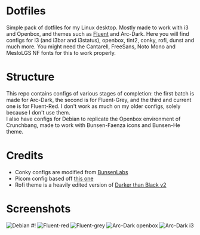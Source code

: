 # Dotfiles
Simple pack of dotfiles for my Linux desktop. Mostly made to work with i3 and Openbox, and themes such as [Fluent](https://github.com/vinceliuice/Fluent-gtk-theme) and Arc-Dark.
Here you will find configs for i3 (and i3bar and i3status), openbox, tint2, conky, rofi, dunst and much more.
You might need the Cantarell, FreeSans, Noto Mono and MesloLGS NF fonts for this to work properly.

# Structure
This repo contains configs of various stages of completion: the first batch is made for Arc-Dark, the second is for Fluent-Grey, and the third and current one is for Fluent-Red. I don't work as much on my older configs, solely because I don't use them.  
I also have configs for Debian to replicate the Openbox environment of Crunchbang, made to work with Bunsen-Faenza icons and Bunsen-He theme.

# Credits
- Conky configs are modified from [BunsenLabs](https://www.bunsenlabs.org/)
- Picom config based off [this one](https://github.com/Sup3r-Us3r/MyDotfiles/blob/master/.config/picom/picom.conf)
- Rofi theme is a heavily edited version of [Darker than Black v2](https://github.com/avasz/rofi-themes-avasz)

# Screenshots
![Debian #!](https://media.discordapp.net/attachments/834207032437243974/961330939240280165/Screenshot_2022-04-06.png)
![Fluent-red](https://media.discordapp.net/attachments/543141038534033408/938538200614445056/unknown.png)
![Fluent-grey](https://i.redd.it/67qth3n2vb281.png)
![Arc-Dark openbox](https://cdn.discordapp.com/attachments/769950055405715456/906270043581612052/unknown.png)
![Arc-Dark i3](https://media.discordapp.net/attachments/769950055405715456/899344138141581312/VirtualBox_EndeavourOS_17_10_2021_20_09_55.png)

